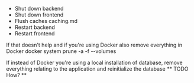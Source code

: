 - Shut down backend
- Shut down frontend
- Flush caches caching.md
- Restart backend
- Restart frontend

If that doesn't help and if you're using Docker also remove everything in Docker
docker system prune -a -f --volumes 

If instead of Docker you're using a local installation of database, remove everything relating to the application and  reinitialize the database ** TODO How? **
